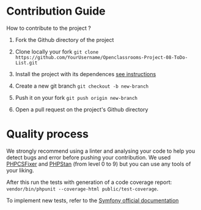 # Contribution Guide

How to contribute to the project ?

1. Fork the Github directory of the project

2. Clone locally your fork
`git clone https://github.com/YourUsername/Openclassrooms-Project-08-ToDo-List.git`

3. Install the project with its dependences [see instructions](../README.md)

5. Create a new git branch
`git checkout -b new-branch`

6. Push it on your fork
`git push origin new-branch`

7. Open a pull request on the project's Github directory

# Quality process

We strongly recommend using a linter and analysing your code to help you detect bugs and error before pushing your contribution. We used [PHPCSFixer](https://github.com/PHP-CS-Fixer/PHP-CS-Fixer) and [PHPStan](https://phpstan.org/user-guide/getting-started) (from level 0 to 9) but you can use any tools of your liking.

After this run the tests with generation of a code coverage report:
`vendor/bin/phpunit --coverage-html public/test-coverage`.

To implement new tests, refer to the [Symfony official documentation](https://symfony.com/doc/current/testing.html)
